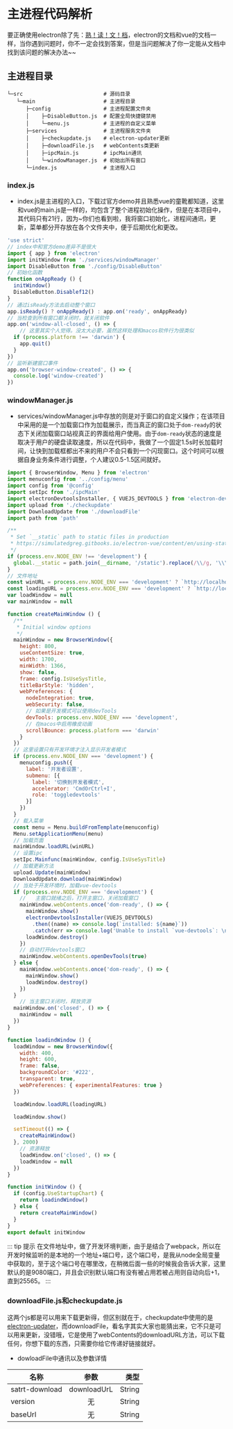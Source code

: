 # 主进程代码解析
要正确使用electron除了先：[熟！读！文！档](https://electronjs.org/docs)，electron的文档和vue的文档一样，当你遇到问题时，你不一定会找到答案，但是当问题解决了你一定能从文档中找到该问题的解决办法~~
## 主进程目录
```
└─src                          # 源码目录
   └─main                      # 主进程目录
      ├─config                 # 主进程配置文件夹
      │    ├─DisableButton.js  # 配置全局快捷键禁用
      │    └─menu.js           # 主进程的自定义菜单
      ├─services               # 主进程服务文件夹
      │    ├─checkupdate.js    # electron-updater更新
      │    ├─downloadFile.js   # webContents类更新
      │    ├─ipcMain.js        # ipcMain通讯
      │    └─windowManager.js  # 初始出所有窗口
      └─index.js               # 主进程入口
```
### index.js
- index.js是主进程的入口，下载过官方demo并且熟悉vue的童靴都知道，这里和vue的main.js是一样的，均包含了整个进程初始化操作，但是在本项目中，其代码只有21行，因为~你们也看到啦，我将窗口初始化，进程间通讯，更新，菜单都分开存放在各个文件夹中，便于后期优化和更改。
```javascript
'use strict'
// index中和官方demo差异不是很大
import { app } from 'electron'
import initWindow from './services/windowManager'
import DisableButton from './config/DisableButton'
// 初始化函数
function onAppReady () {
  initWindow()
  DisableButton.Disablef12()
}
// 通过isReady方法去启动整个窗口
app.isReady() ? onAppReady() : app.on('ready', onAppReady)
// 当检查到所有窗口都关闭时，就关闭软件
app.on('window-all-closed', () => {
    // 这里其实个人觉得。没太大必要，虽然这样处理和macos软件行为很类似
  if (process.platform !== 'darwin') {
    app.quit()
  }
})
// 监听新建窗口事件
app.on('browser-window-created', () => {
  console.log('window-created')
})
```
### windowManager.js
- services/windowManager.js中存放的则是对于窗口的自定义操作；在该项目中采用的是一个加载窗口作为加载展示，而当真正的窗口处于`dom-ready`的状态下关闭加载窗口站视真正的界面给用户使用。由于`dom-ready`状态的速度是取决于用户的硬盘读取速度，所以在代码中，我做了一个固定1.5s时长加载时间，让快到加载框都出不来的用户不会只看到一个闪现窗口。这个时间可以根据自身业务条件进行调整，个人建议0.5-1.5区间就好。
```javascript
import { BrowserWindow, Menu } from 'electron'
import menuconfig from '../config/menu'
import config from '@config'
import setIpc from './ipcMain'
import electronDevtoolsInstaller, { VUEJS_DEVTOOLS } from 'electron-devtools-installer'
import upload from './checkupdate'
import DownloadUpdate from './downloadFile'
import path from 'path'

/**
 * Set `__static` path to static files in production
 * https://simulatedgreg.gitbooks.io/electron-vue/content/en/using-static-assets.html
 */
if (process.env.NODE_ENV !== 'development') {
  global.__static = path.join(__dirname, '/static').replace(/\\/g, '\\\\')
}
// 文件地址
const winURL = process.env.NODE_ENV === 'development' ? `http://localhost:${process.env.PORT}` : `file://${__dirname}/index.html`
const loadingURL = process.env.NODE_ENV === 'development' ? `http://localhost:${process.env.PORT}/static/loader.html` : `file://${__static}/loader.html`
var loadWindow = null
var mainWindow = null

function createMainWindow () {
  /**
   * Initial window options
   */
  mainWindow = new BrowserWindow({
    height: 800,
    useContentSize: true,
    width: 1700,
    minWidth: 1366,
    show: false,
    frame: config.IsUseSysTitle,
    titleBarStyle: 'hidden',
    webPreferences: {
      nodeIntegration: true,
      webSecurity: false,
      // 如果是开发模式可以使用devTools
      devTools: process.env.NODE_ENV === 'development',
      // 在macos中启用橡皮动画
      scrollBounce: process.platform === 'darwin'
    }
  })
  // 这里设置只有开发环境才注入显示开发者模式
  if (process.env.NODE_ENV === 'development') {
    menuconfig.push({
      label: '开发者设置',
      submenu: [{
        label: '切换到开发者模式',
        accelerator: 'CmdOrCtrl+I',
        role: 'toggledevtools'
      }]
    })
  }
  // 载入菜单
  const menu = Menu.buildFromTemplate(menuconfig)
  Menu.setApplicationMenu(menu)
  // 加载页面  
  mainWindow.loadURL(winURL)
  // 设置ipc
  setIpc.Mainfunc(mainWindow, config.IsUseSysTitle)
  // 加载更新方法
  upload.Update(mainWindow)
  DownloadUpdate.download(mainWindow)
  // 当处于开发环境时，加载vue-devtools
  if (process.env.NODE_ENV === 'development') {
    //   主窗口就绪之后，打开主窗口，关闭加载窗口
    mainWindow.webContents.once('dom-ready', () => {
      mainWindow.show()
      electronDevtoolsInstaller(VUEJS_DEVTOOLS)
        .then((name) => console.log(`installed: ${name}`))
        .catch(err => console.log('Unable to install `vue-devtools`: \n', err))
      loadWindow.destroy()
    })
    // 自动打开devtools窗口
    mainWindow.webContents.openDevTools(true)
  } else {
    mainWindow.webContents.once('dom-ready', () => {
      mainWindow.show()
      loadWindow.destroy()
    })
  }
    // 当主窗口关闭时，释放资源
  mainWindow.on('closed', () => {
    mainWindow = null
  })
}

function loadindWindow () {
  loadWindow = new BrowserWindow({
    width: 400,
    height: 600,
    frame: false,
    backgroundColor: '#222',
    transparent: true,
    webPreferences: { experimentalFeatures: true }
  })

  loadWindow.loadURL(loadingURL)

  loadWindow.show()

  setTimeout(() => {
    createMainWindow()
  }, 2000)
    // 资源释放
    loadWindow.on('closed', () => {
    loadWindow = null
  })
}

function initWindow () {
  if (config.UseStartupChart) {
    return loadindWindow()
  } else {
    return createMainWindow()
  }
}
export default initWindow

```
::: tip 提示
在文件地址中，做了开发环境判断，由于是结合了webpack，所以在开发时候监听的是本地的一个地址+端口号，这个端口号，是我从node全局变量中获取的，至于这个端口号在哪里改，在稍微后面一些的时候我会告诉大家，这里默认的是9080端口，并且会识别默认端口有没有被占用若被占用则自动向后+1，直到25565。
:::
### downloadFile.js和checkupdate.js
这两个js都是可以用来下载更新得，但区别就在于，checkupdate中使用的是[electron-updater](https://www.electron.build/auto-update)，而downloadFile，看名字其实大家也能猜出来，它不只是可以用来更新，没错哦，它是使用了webContents的downloadURL方法，可以下载任何，你想下载的东西，只需要你给它传递好链接就好。
- dowloadFile中通讯以及参数详情

名称|参数|类型
--|:--:|--:
satrt-download|downloadUrL|String
version|无|String
baseUrl|无|String